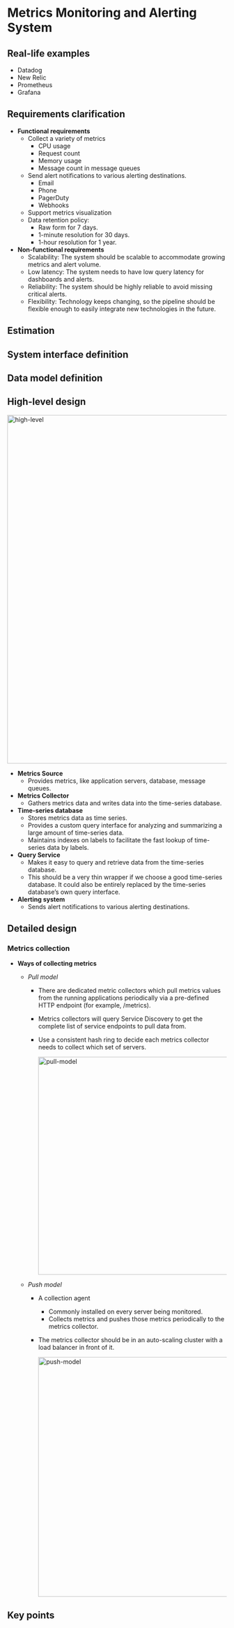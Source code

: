 # Metrics Monitoring and Alerting System

## Real-life examples
- Datadog
- New Relic
- Prometheus
- Grafana

## Requirements clarification
- **Functional requirements**
   - Collect a variety of metrics
      - CPU usage
      - Request count
      - Memory usage
      - Message count in message queues
   - Send alert notifications to various alerting destinations.
      - Email
      - Phone
      - PagerDuty
      - Webhooks
   - Support metrics visualization
   - Data retention policy:
      - Raw form for 7 days.
      - 1-minute resolution for 30 days.
      - 1-hour resolution for 1 year.
- **Non-functional requirements**
   - Scalability: The system should be scalable to accommodate growing metrics and alert volume.
   - Low latency: The system needs to have low query latency for dashboards and alerts.
   - Reliability: The system should be highly reliable to avoid missing critical alerts.
   - Flexibility: Technology keeps changing, so the pipeline should be flexible enough to easily integrate new technologies in the future.

## Estimation

## System interface definition

## Data model definition

## High-level design
<img width="800" alt="high-level" src="https://github.com/wuyichen24/system-design-interview/assets/8989447/eb54e336-26a6-44a9-a44a-98fbbacb3885">

- **Metrics Source**
   - Provides metrics, like application servers, database, message queues.
- **Metrics Collector**
   - Gathers metrics data and writes data into the time-series database.
- **Time-series database**
   - Stores metrics data as time series.
   - Provides a custom query interface for analyzing and summarizing a large amount of time-series data.
   - Maintains indexes on labels to facilitate the fast lookup of time-series data by labels.
- **Query Service**
   - Makes it easy to query and retrieve data from the time-series database.
   - This should be a very thin wrapper if we choose a good time-series database. It could also be entirely replaced by the time-series database’s own query interface.
- **Alerting system**
   - Sends alert notifications to various alerting destinations.

## Detailed design
### Metrics collection
- **Ways of collecting metrics**
   - *Pull model*
      - There are dedicated metric collectors which pull metrics values from the running applications periodically via a pre-defined HTTP endpoint (for example, /metrics).
      - Metrics collectors will query Service Discovery to get the complete list of service endpoints to pull data from.
      - Use a consistent hash ring to decide each metrics collector needs to collect which set of servers.

        <img width="500" alt="pull-model" src="https://github.com/wuyichen24/system-design-interview/assets/8989447/0f36fe3c-8402-4b88-a8f1-3fee983780c8">
        
   - *Push model*
      - A collection agent
          - Commonly installed on every server being monitored.
          - Collects metrics and pushes those metrics periodically to the metrics collector.
      - The metrics collector should be in an auto-scaling cluster with a load balancer in front of it.
     
        <img width="550" alt="push-model" src="https://github.com/wuyichen24/system-design-interview/assets/8989447/46e8f82a-975d-4581-9b7c-f56a1742aecd">

## Key points
